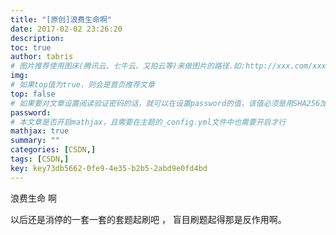 ```yaml
---
title: "[原创]浪费生命啊"
date: 2017-02-02 23:26:20
description:
toc: true
author: tabris
# 图片推荐使用图床(腾讯云、七牛云、又拍云等)来做图片的路径.如:http://xxx.com/xxx.jpg
img:
# 如果top值为true，则会是首页推荐文章
top: false
# 如果要对文章设置阅读验证密码的话，就可以在设置password的值，该值必须是用SHA256加密后的密码，防止被他人识破
password:
# 本文章是否开启mathjax，且需要在主题的_config.yml文件中也需要开启才行
mathjax: true
summary: ""
categories: [CSDN,]
tags: [CSDN,]
key: key73db5662-0fe9-4e35-b2b5-2abd9e0fd4bd
---
```


浪费生命 啊


以后还是消停的一套一套的套题起刷吧 ， 盲目刷题起得那是反作用啊。